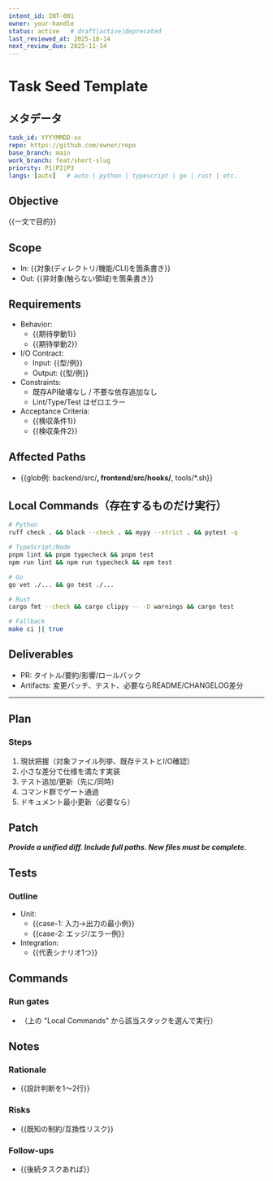 ```yaml
---
intent_id: INT-001
owner: your-handle
status: active   # draft|active|deprecated
last_reviewed_at: 2025-10-14
next_review_due: 2025-11-14
---
```


# Task Seed Template

## メタデータ

```yaml
task_id: YYYYMMDD-xx
repo: https://github.com/owner/repo
base_branch: main
work_branch: feat/short-slug
priority: P1|P2|P3
langs: [auto]   # auto | python | typescript | go | rust | etc.
```

## Objective

{{一文で目的}}

## Scope

- In: {{対象(ディレクトリ/機能/CLI)を箇条書き}}
- Out: {{非対象(触らない領域)を箇条書き}}

## Requirements

- Behavior:
  - {{期待挙動1}}
  - {{期待挙動2}}
- I/O Contract:
  - Input: {{型/例}}
  - Output: {{型/例}}
- Constraints:
  - 既存API破壊なし / 不要な依存追加なし
  - Lint/Type/Test はゼロエラー
- Acceptance Criteria:
  - {{検収条件1}}
  - {{検収条件2}}

## Affected Paths

- {{glob例: backend/src/**, frontend/src/hooks/**, tools/*.sh}}

## Local Commands（存在するものだけ実行）

```bash
# Python
ruff check . && black --check . && mypy --strict . && pytest -q

# TypeScript/Node
pnpm lint && pnpm typecheck && pnpm test
npm run lint && npm run typecheck && npm test

# Go
go vet ./... && go test ./...

# Rust
cargo fmt --check && cargo clippy -- -D warnings && cargo test

# Fallback
make ci || true
```

## Deliverables

- PR: タイトル/要約/影響/ロールバック
- Artifacts: 変更パッチ、テスト、必要ならREADME/CHANGELOG差分

---

## Plan

### Steps

1) 現状把握（対象ファイル列挙、既存テストとI/O確認）
2) 小さな差分で仕様を満たす実装
3) テスト追加/更新（先に/同時）
4) コマンド群でゲート通過
5) ドキュメント最小更新（必要なら）

## Patch

***Provide a unified diff. Include full paths. New files must be complete.***

## Tests

### Outline

- Unit:
  - {{case-1: 入力→出力の最小例}}
  - {{case-2: エッジ/エラー例}}
- Integration:
  - {{代表シナリオ1つ}}

## Commands

### Run gates

- （上の "Local Commands" から該当スタックを選んで実行）

## Notes

### Rationale

- {{設計判断を1～2行}}

### Risks

- {{既知の制約/互換性リスク}}

### Follow-ups

- {{後続タスクあれば}}
